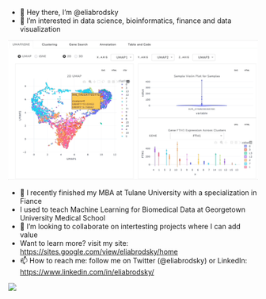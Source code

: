 - 👋 Hey there, I’m @eliabrodsky
- 👀 I’m interested in data science, bioinformatics, finance and data visualization

![scRNA-Seq Dashboard with Plotly](https://github.com/eliabrodsky/eliabrodsky/blob/main/scRNA-Seq_UMAP.gif?raw=true)

- 🌱 I recently finished my MBA at Tulane University with a specialization in Fiance
- I used to teach Machine Learning for Biomedical Data at Georgetown University Medical School
- 💞️ I’m looking to collaborate on intertesting projects where I can add value
- Want to learn more? visit my site: https://sites.google.com/view/eliabrodsky/home
- 📫 How to reach me: follow me on Twitter (@eliabrodsky) or LinkedIn: https://www.linkedin.com/in/eliabrodsky/

<img height="180em" src="https://github-readme-stats.vercel.app/api?username=eliabrodsky&show_icons=true&hide_border=true&&count_private=true&include_all_commits=true" />

<!---
eliabrodsky/eliabrodsky is a ✨ special ✨ repository because its `README.md` (this file) appears on your GitHub profile.
You can click the Preview link to take a look at your changes.
--->
